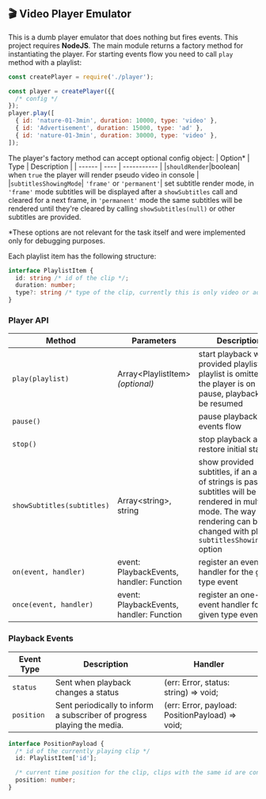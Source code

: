 ## 🎬 Video Player Emulator

This is a dumb player emulator that does nothing but fires events. This project requires **NodeJS**. The main module returns a factory method for instantiating the player. For starting events flow you need to call `play` method with a playlist:

```javascript
const createPlayer = require('./player');

const player = createPlayer({{
  /* config */
});
player.play([
  { id: 'nature-01-3min', duration: 10000, type: 'video' },
  { id: 'Advertisement', duration: 15000, type: 'ad' },
  { id: 'nature-01-3min', duration: 30000, type: 'video' },
]);
```

The player's factory method can accept optional config object:
| Option\* | Type | Description |
| ------ | ---- | ----------- |
|`shouldRender`|boolean| when `true` the player will render pseudo video in console |
|`subtitlesShowingMode`| `'frame'` or `'permanent'`| set subtitle render mode, in `'frame'` mode subtitles will be displayed after a `showSubtitles` call and cleared for a next frame, in `'permanent'` mode the same subtitles will be rendered until they're cleared by calling `showSubtitles(null)` or other subtitles are provided.

\*These options are not relevant for the task itself and were implemented only for debugging purposes.

Each playlist item has the following structure:

```typescript
interface PlaylistItem {
  id: string /* id of the clip */;
  duration: number;
  type?: string /* type of the clip, currently this is only video or ad */;
}
```

### Player API

| Method                     | Parameters                               | Description                                                                                                          |
| -------------------------- | ---------------------------------------- | -------------------------------------------------------------------------------------------------------------------- |
| `play(playlist)`           | Array&lt;PlaylistItem&gt; _(optional)_   | start playback with provided playlist, if a playlist is omitted and the player is on pause, playback will be resumed |
| `pause()`                  |                                          | pause playback and events flow                                                                                       |
| `stop()`                   |                                          | stop playback and restore initial state                                                                              |
| `showSubtitles(subtitles)` | Array&lt;string&gt;, string              | show provided subtitles, if an array of strings is passed, subtitles will be rendered in multiline mode. The way of rendering can be changed with player `subtitlesShowingMode` option             |
| `on(event, handler)`       | event: PlaybackEvents, handler: Function | register an event handler for the given type event                                                                   |
| `once(event, handler)`     | event: PlaybackEvents, handler: Function | register an one-time event handler for the given type event                                                          |

### Playback Events

| Event Type | Description                                                             | Handler                                            |
| ---------- | ----------------------------------------------------------------------- | -------------------------------------------------- |
| `status`   | Sent when playback changes a status                                     | (err: Error, status: string) =&gt; void;           |
| `position` | Sent periodically to inform a subscriber of progress playing the media. | (err: Error, payload: PositionPayload) =&gt; void; |

```typescript
interface PositionPayload {
  /* id of the currently playing clip */
  id: PlaylistItem['id'];

  /* current time position for the clip, clips with the same id are considered as the one clip */
  position: number;
}
```
